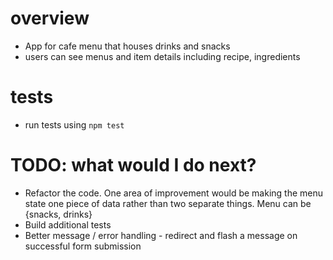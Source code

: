 # overview
* App for cafe menu that houses drinks and snacks
* users can see menus and item details including recipe, ingredients

# tests
* run tests using `npm test`

# TODO: what would I do next?
* Refactor the code. One area of improvement would be making the menu state one piece of data rather than two separate things. Menu can be {snacks, drinks}
* Build additional tests
* Better message / error handling - redirect and flash a message on successful form submission